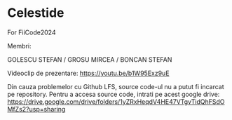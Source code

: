 # Celestide
For FiiCode2024

Membri:

GOLESCU STEFAN /
GROSU MIRCEA /
BONCAN STEFAN

Videoclip de prezentare:
https://youtu.be/b1W95Exz9uE

Din cauza problemelor cu Github LFS, source code-ul nu a putut fi incarcat pe repository.
Pentru a accesa source code, intrati pe acest google drive: https://drive.google.com/drive/folders/1yZRxHeqdV4HE47VTgvTidQhFSdOMfZs2?usp=sharing
